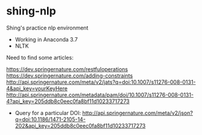 # shing-nlp
Shing's practice nlp environment

* Working in Anaconda 3.7
* NLTK

Need to find some articles:

https://dev.springernature.com/restfuloperations
https://dev.springernature.com/adding-constraints
http://api.springernature.com/meta/v2/jats?q=doi:10.1007/s11276-008-0131-4&api_key=yourKeyHere
http://api.springernature.com/metadata/pam/doi/10.1007/s11276-008-0131-4?api_key=205ddb8c0eec0fa8bf11d10233717273

* Query for a particular DOI:
http://api.springernature.com/meta/v2/json?q=doi:10.1186/1471-2105-14-202&api_key=205ddb8c0eec0fa8bf11d10233717273


